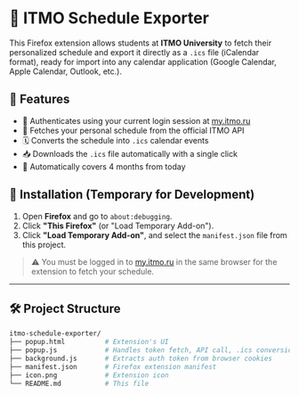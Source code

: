 # 📅 ITMO Schedule Exporter

This Firefox extension allows students at **ITMO University** to fetch their personalized schedule and export it directly as a `.ics` file (iCalendar format), ready for import into any calendar application (Google Calendar, Apple Calendar, Outlook, etc.).

## 🚀 Features

- 🔐 Authenticates using your current login session at [my.itmo.ru](https://my.itmo.ru)
- 📡 Fetches your personal schedule from the official ITMO API
- 🗓 Converts the schedule into `.ics` calendar events
- 📥 Downloads the `.ics` file automatically with a single click
- 📆 Automatically covers 4 months from today

## 🧩 Installation (Temporary for Development)

1. Open **Firefox** and go to `about:debugging`.
2. Click **"This Firefox"** (or "Load Temporary Add-on").
3. Click **"Load Temporary Add-on"**, and select the `manifest.json` file from this project.

> ⚠️ You must be logged in to [my.itmo.ru](https://my.itmo.ru) in the same browser for the extension to fetch your schedule.

---

## 🛠 Project Structure

```bash
itmo-schedule-exporter/
├── popup.html          # Extension's UI
├── popup.js            # Handles token fetch, API call, .ics conversion
├── background.js       # Extracts auth token from browser cookies
├── manifest.json       # Firefox extension manifest
├── icon.png            # Extension icon
└── README.md           # This file
